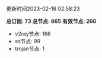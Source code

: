 更新时间2023-02-16 02:58:23

**总订阅: 73**
**总节点: 865**
**有效节点: 266**
- v2ray节点: 166
- ss节点: 99
- trojan节点: 1
